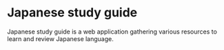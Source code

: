 # Japanese study guide

Japanese study guide is a web application gathering various resources to learn and review Japanese language.
